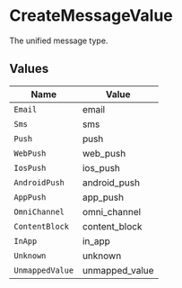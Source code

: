 # CreateMessageValue

The unified message type.


## Values

| Name            | Value           |
| --------------- | --------------- |
| `Email`         | email           |
| `Sms`           | sms             |
| `Push`          | push            |
| `WebPush`       | web_push        |
| `IosPush`       | ios_push        |
| `AndroidPush`   | android_push    |
| `AppPush`       | app_push        |
| `OmniChannel`   | omni_channel    |
| `ContentBlock`  | content_block   |
| `InApp`         | in_app          |
| `Unknown`       | unknown         |
| `UnmappedValue` | unmapped_value  |